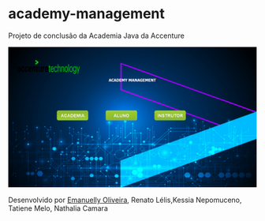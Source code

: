 # academy-management
Projeto de conclusão da Academia Java da Accenture

![Página principal](/screenshots/pagina-principal.png)

Desenvolvido por [Emanuelly Oliveira](github.com/Emanuellysac), Renato Lélis,Kessia Nepomuceno, Tatiene Melo, Nathalia Camara
